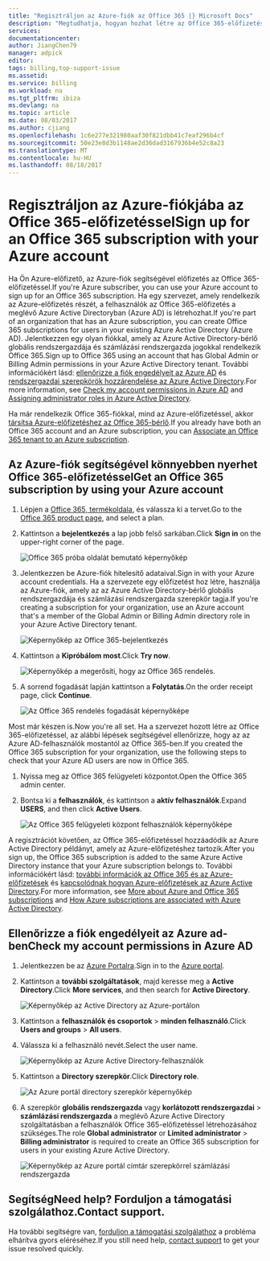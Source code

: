 ```yaml
---
title: "Regisztráljon az Azure-fiók az Office 365 |} Microsoft Docs"
description: "Megtudhatja, hogyan hozhat létre az Office 365-előfizetéssel az Azure-fiók használatával"
services: 
documentationcenter: 
author: JiangChen79
manager: adpick
editor: 
tags: billing,top-support-issue
ms.assetid: 
ms.service: billing
ms.workload: na
ms.tgt_pltfrm: ibiza
ms.devlang: na
ms.topic: article
ms.date: 08/03/2017
ms.author: cjiang
ms.openlocfilehash: 1c6e277e321980aaf30f821dbb41c7eaf296b4cf
ms.sourcegitcommit: 50e23e8d3b1148ae2d36dad3167936b4e52c8a23
ms.translationtype: MT
ms.contentlocale: hu-HU
ms.lasthandoff: 08/18/2017
---
```

# <a name="sign-up-for-an-office-365-subscription-with-your-azure-account"></a><span data-ttu-id="2347c-103">Regisztráljon az Azure-fiókjába az Office 365-előfizetéssel</span><span class="sxs-lookup"><span data-stu-id="2347c-103">Sign up for an Office 365 subscription with your Azure account</span></span>
<span data-ttu-id="2347c-104">Ha Ön Azure-előfizető, az Azure-fiók segítségével előfizetés az Office 365-előfizetéssel.</span><span class="sxs-lookup"><span data-stu-id="2347c-104">If you're Azure subscriber, you can use your Azure account to sign up for an Office 365 subscription.</span></span> <span data-ttu-id="2347c-105">Ha egy szervezet, amely rendelkezik az Azure-előfizetés részét, a felhasználók az Office 365-előfizetés a meglévő Azure Active Directoryban (Azure AD) is létrehozhat.</span><span class="sxs-lookup"><span data-stu-id="2347c-105">If you're part of an organization that has an Azure subscription, you can create Office 365 subscriptions for users in your existing Azure Active Directory (Azure AD).</span></span> <span data-ttu-id="2347c-106">Jelentkezzen egy olyan fiókkal, amely az Azure Active Directory-bérlő globális rendszergazdája és számlázási rendszergazda jogokkal rendelkezik Office 365.</span><span class="sxs-lookup"><span data-stu-id="2347c-106">Sign up to Office 365 using an account that has Global Admin or Billing Admin permissions in your Azure Active Directory tenant.</span></span> <span data-ttu-id="2347c-107">További információkért lásd: [ellenőrizze a fiók engedélyeit az Azure AD](#RoleInAzureAD) és [rendszergazdai szerepkörök hozzárendelése az Azure Active Directory](../active-directory/active-directory-assign-admin-roles.md).</span><span class="sxs-lookup"><span data-stu-id="2347c-107">For more information, see [Check my account permissions in Azure AD](#RoleInAzureAD) and [Assigning administrator roles in Azure Active Directory](../active-directory/active-directory-assign-admin-roles.md).</span></span>

<span data-ttu-id="2347c-108">Ha már rendelkezik Office 365-fiókkal, mind az Azure-előfizetéssel, akkor [társítsa Azure-előfizetéshez az Office 365-bérlő](billing-add-office-365-tenant-to-azure-subscription.md).</span><span class="sxs-lookup"><span data-stu-id="2347c-108">If you already have both an Office 365 account and an Azure subscription, you can [Associate an Office 365 tenant to an Azure subscription](billing-add-office-365-tenant-to-azure-subscription.md).</span></span>

## <a name="get-an-office-365-subscription-by-using-your-azure-account"></a><span data-ttu-id="2347c-109">Az Azure-fiók segítségével könnyebben nyerhet Office 365-előfizetéssel</span><span class="sxs-lookup"><span data-stu-id="2347c-109">Get an Office 365 subscription by using your Azure account</span></span>

1. <span data-ttu-id="2347c-110">Lépjen a [Office 365, termékoldala](https://products.office.com/business), és válassza ki a tervet.</span><span class="sxs-lookup"><span data-stu-id="2347c-110">Go to the [Office 365 product page](https://products.office.com/business), and select a plan.</span></span>
2. <span data-ttu-id="2347c-111">Kattintson a **bejelentkezés** a lap jobb felső sarkában.</span><span class="sxs-lookup"><span data-stu-id="2347c-111">Click **Sign in** on the upper-right corner of the page.</span></span>

    ![Office 365 próba oldalát bemutató képernyőkép](./media/billing-use-existing-azure-account-office-365-subscription/12-office-365-trial-page.png)
3. <span data-ttu-id="2347c-113">Jelentkezzen be Azure-fiók hitelesítő adataival.</span><span class="sxs-lookup"><span data-stu-id="2347c-113">Sign in with your Azure account credentials.</span></span> <span data-ttu-id="2347c-114">Ha a szervezete egy előfizetést hoz létre, használja az Azure-fiók, amely az az Azure Active Directory-bérlő globális rendszergazdája és számlázási rendszergazda szerepkör tagja.</span><span class="sxs-lookup"><span data-stu-id="2347c-114">If you're creating a subscription for your organization, use an Azure account that's a member of the Global Admin or Billing Admin directory role in your Azure Active Directory tenant.</span></span>

    ![Képernyőkép az Office 365-bejelentkezés](./media/billing-use-existing-azure-account-office-365-subscription/13-office-365-sign-in.png)
4. <span data-ttu-id="2347c-116">Kattintson a **Kipróbálom most**.</span><span class="sxs-lookup"><span data-stu-id="2347c-116">Click **Try now**.</span></span>

    ![Képernyőkép a megerősíti, hogy az Office 365 rendelés.](./media/billing-use-existing-azure-account-office-365-subscription/14-office-365-confirm-your-order.png)
5. <span data-ttu-id="2347c-118">A sorrend fogadását lapján kattintson a **Folytatás**.</span><span class="sxs-lookup"><span data-stu-id="2347c-118">On the order receipt page, click **Continue**.</span></span>

    ![Az Office 365 rendelés fogadását képernyőképe](./media/billing-use-existing-azure-account-office-365-subscription/15-office-365-order-receipt.png)

<span data-ttu-id="2347c-120">Most már készen is.</span><span class="sxs-lookup"><span data-stu-id="2347c-120">Now you're all set.</span></span> <span data-ttu-id="2347c-121">Ha a szervezet hozott létre az Office 365-előfizetéssel, az alábbi lépések segítségével ellenőrizze, hogy az az Azure AD-felhasználók mostantól az Office 365-ben.</span><span class="sxs-lookup"><span data-stu-id="2347c-121">If you created the Office 365 subscription for your organization, use the following steps to check that your Azure AD users are now in Office 365.</span></span>

1. <span data-ttu-id="2347c-122">Nyissa meg az Office 365 felügyeleti központot.</span><span class="sxs-lookup"><span data-stu-id="2347c-122">Open the Office 365 admin center.</span></span>
2. <span data-ttu-id="2347c-123">Bontsa ki a **felhasználók**, és kattintson a **aktív felhasználók**.</span><span class="sxs-lookup"><span data-stu-id="2347c-123">Expand **USERS**, and then click **Active Users**.</span></span>

    ![Az Office 365 felügyeleti központ felhasználók képernyőképe](./media/billing-use-existing-azure-account-office-365-subscription/16-office-365-admin-center-users.png)

<span data-ttu-id="2347c-125">A regisztrációt követően, az Office 365-előfizetéssel hozzáadódik az Azure Active Directory példányt, amely az Azure-előfizetéshez tartozik.</span><span class="sxs-lookup"><span data-stu-id="2347c-125">After you sign up, the Office 365 subscription is added to the same Azure Active Directory instance that your Azure subscription belongs to.</span></span> <span data-ttu-id="2347c-126">További információkért lásd: [további információk az Office 365 és az Azure-előfizetések](billing-use-existing-office-365-account-azure-subscription.md#more-about-subs) és [kapcsolódnak hogyan Azure-előfizetések az Azure Active Directory](../active-directory/active-directory-how-subscriptions-associated-directory.md).</span><span class="sxs-lookup"><span data-stu-id="2347c-126">For more information, see [More about Azure and Office 365 subscriptions](billing-use-existing-office-365-account-azure-subscription.md#more-about-subs) and [How Azure subscriptions are associated with Azure Active Directory](../active-directory/active-directory-how-subscriptions-associated-directory.md).</span></span>

## <span data-ttu-id="2347c-127"><a id="RoleInAzureAD"></a>Ellenőrizze a fiók engedélyeit az Azure ad-ben</span><span class="sxs-lookup"><span data-stu-id="2347c-127"><a id="RoleInAzureAD"></a>Check my account permissions in Azure AD</span></span>
1. <span data-ttu-id="2347c-128">Jelentkezzen be az [Azure Portalra](https://portal.azure.com/).</span><span class="sxs-lookup"><span data-stu-id="2347c-128">Sign in to the [Azure portal](https://portal.azure.com/).</span></span>
2. <span data-ttu-id="2347c-129">Kattintson a **további szolgáltatások**, majd keresse meg a **Active Directory**.</span><span class="sxs-lookup"><span data-stu-id="2347c-129">Click **More services**, and then search for **Active Directory**.</span></span>

    ![Képernyőkép az Active Directory az Azure-portálon](./media/billing-use-existing-azure-account-office-365-subscription/billing-more-services-active-directory.png)
3. <span data-ttu-id="2347c-131">Kattintson a **felhasználók és csoportok** > **minden felhasználó**.</span><span class="sxs-lookup"><span data-stu-id="2347c-131">Click **Users and groups** > **All users**.</span></span>
4. <span data-ttu-id="2347c-132">Válassza ki a felhasználó nevét.</span><span class="sxs-lookup"><span data-stu-id="2347c-132">Select the user name.</span></span> 

    ![Képernyőkép az Azure Active Directory-felhasználók](./media/billing-use-existing-azure-account-office-365-subscription/billing-users-groups.png)

5. <span data-ttu-id="2347c-134">Kattintson a **Directory szerepkör**.</span><span class="sxs-lookup"><span data-stu-id="2347c-134">Click **Directory role**.</span></span>
  
    ![Az Azure portál directory szerepkör képernyőkép](./media/billing-use-existing-azure-account-office-365-subscription/billing-user-directory-role.png)
6.  <span data-ttu-id="2347c-136">A szerepkör **globális rendszergazda** vagy **korlátozott rendszergazdai** > **számlázási rendszergazda** a meglévő Azure Active Directory szolgáltatásban a felhasználók Office 365-előfizetéssel létrehozásához szükséges.</span><span class="sxs-lookup"><span data-stu-id="2347c-136">The role **Global administrator** or **Limited administrator** > **Billing administrator** is required to create an Office 365 subscription for users in your existing Azure Active Directory.</span></span>

    ![Képernyőkép az Azure portál címtár szerepkörrel számlázási rendszergazda](./media/billing-use-existing-azure-account-office-365-subscription/billing-directoryrole-limited.png)

## <a name="need-help-contact-support"></a><span data-ttu-id="2347c-138">Segítség</span><span class="sxs-lookup"><span data-stu-id="2347c-138">Need help?</span></span> <span data-ttu-id="2347c-139">Forduljon a támogatási szolgálathoz.</span><span class="sxs-lookup"><span data-stu-id="2347c-139">Contact support.</span></span>
<span data-ttu-id="2347c-140">Ha további segítségre van, [forduljon a támogatási szolgálathoz](https://portal.azure.com/?#blade/Microsoft_Azure_Support/HelpAndSupportBlade) a probléma elhárítva gyors eléréséhez.</span><span class="sxs-lookup"><span data-stu-id="2347c-140">If you still need help, [contact support](https://portal.azure.com/?#blade/Microsoft_Azure_Support/HelpAndSupportBlade) to get your issue resolved quickly.</span></span> 
